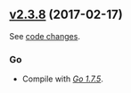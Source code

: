 

## [v2.3.8](https://github.com/etcd-io/etcd/releases/tag/v2.3.8) (2017-02-17)

See [code changes](https://github.com/etcd-io/etcd/compare/v2.3.7...v2.3.8).

### Go

- Compile with [*Go 1.7.5*](https://golang.org/doc/devel/release.html#go1.7).

